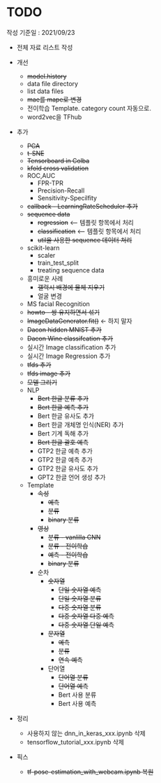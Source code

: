 # TODO

작성 기준일 : 2021/09/23

- 전체 자료 리스트 작성
- 개선
    - ~~model.history~~
    - data file directory
    - list data files
    - ~~mae를 mape로 변경~~
    - 전이학습 Template. category count 자동으로.
    - word2vec을 TFhub 
- 추가
    - ~~PCA~~
    - ~~t-SNE~~
    - ~~Tensorboard in Colba~~
    - ~~kfold cross validation~~
    - ROC,AUC
        - FPR-TPR
        - Precision-Recall
        - Sensitivity-Specilfity 
    - ~~callback - LearningRateScheduler 추가~~
    - ~~sequence data~~
        - ~~regression~~ <-- 템플릿 항목에서 처리
        - ~~classification~~ <-- 템플릿 항목에서 처리
        - ~~util을 사용한 sequence 데이터 처리~~
    - scikit-learn
        - scaler
        - train_test_split
        - treating sequence data
    - 흥미로운 사례 
        - ~~갤럭시 배경에 물체 지우기~~
        - 얼굴 변경
    - MS facial Recognition
    - ~~howto - 쌍 유지하면서 섞기~~
    - ~~ImageDataGenerator.fit()~~ <- 하지 말자
    - ~~Dacon hidden MNIST 추가~~
    - ~~Dacon Wine classifcation 추가~~
    - 실시간 Image classification 추가
    - 실시간 Image Regression 추가
    - ~~tfds 추가~~
    - ~~tfds image 추가~~
    - ~~모델 그리기~~
    - NLP
      - ~~Bert 한글 분류 추가~~
      - ~~Bert 한글 예측 추가~~
      - Bert 한글 유사도 추가
      - Bert 한글 개체명 인식(NER) 추가
      - Bert 기계 독해 추가
      - ~~Bert 한글 괄호 예측~~
      - GTP2 한글 예측 추가
      - GTP2 한글 예측 추가
      - GTP2 한글 유사도 추가
      - GPT2 한글 언어 생성 추가
    - Template
      - ~~속성~~
        - ~~예측~~
        - ~~분류~~
        - ~~binary 분류~~
      - ~~영상~~
        - ~~분류 - vanlilla CNN~~
        - ~~분류 - 전이학습~~
        - ~~예측 - 전이학습~~
        - ~~binary 분류~~
      - 순차
        - ~~숫자열~~
           - ~~단일 숫자열 예측~~
           - ~~단일 숫자열 분류~~
           - ~~다중 숫자열 분류~~
           - ~~다중 숫자열 다중 예측~~
           - ~~다중 숫자열 단일 예측~~
        - ~~문자열~~
          - ~~예측~~
          - ~~분류~~
          - ~~연속 예측~~
        - 단어열
          - ~~단어열 분류~~
          - ~~단어열 예측~~
          - Bert 사용 분류
          - Bert 사용 예측
          

- 정리
    - 사용하지 않는 dnn_in_keras_xxx.ipynb 삭제
    - tensorflow_tutorial_xxx.ipynb 삭제
- 픽스
    - ~~tf-pose-estimation_with_webcam.ipynb 복원~~

